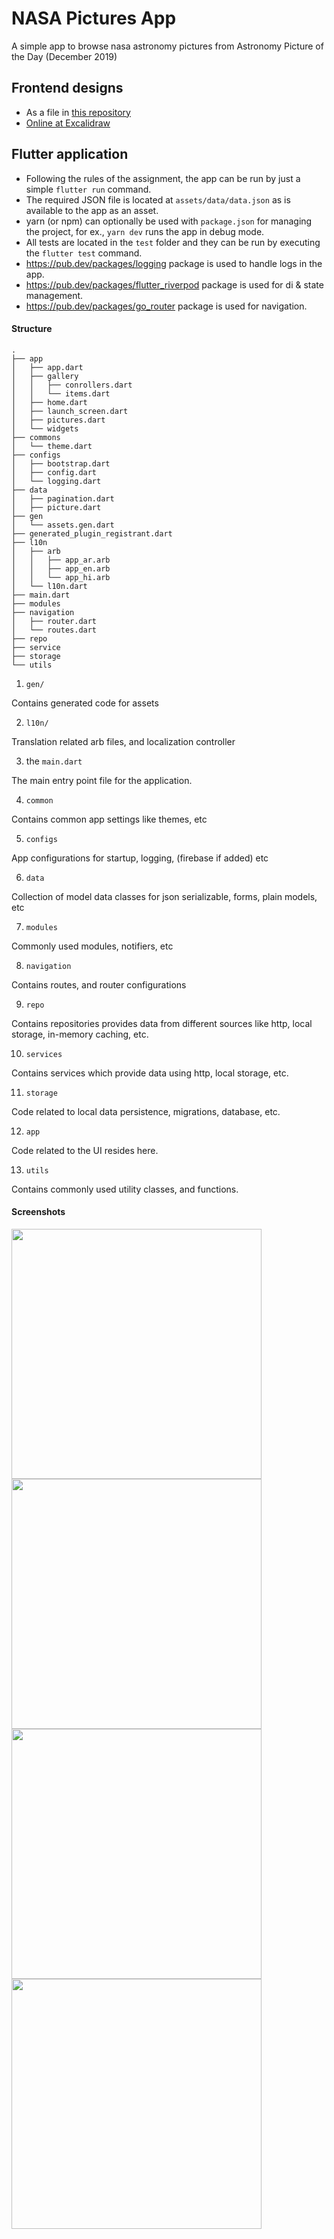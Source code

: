# NASA Pictures App

A simple app to browse nasa astronomy pictures from Astronomy Picture of the Day (December 2019)

## Frontend designs

- As a file in [this repository](https://github.com/predatorx7/nasa_pictures_gallery)
- [Online at Excalidraw](https://excalidraw.com/#json=RCjrsEFVFtGSXsBdyp-li,2-Vcqcb9-sQ1nP9X1rgR7Q)

## Flutter application

- Following the rules of the assignment, the app can be run by just a simple `flutter run` command.
- The required JSON file is located at `assets/data/data.json` as is available to the app as an asset.
- yarn (or npm) can optionally be used with `package.json` for managing the project, for ex., `yarn dev` runs the app in debug mode.
- All tests are located in the `test` folder and they can be run by executing the `flutter test` command.
- https://pub.dev/packages/logging package is used to handle logs in the app.
- https://pub.dev/packages/flutter_riverpod package is used for di & state management.
- https://pub.dev/packages/go_router package is used for navigation.

#### Structure

```
.
├── app
│   ├── app.dart
│   ├── gallery
│   │   ├── conrollers.dart
│   │   └── items.dart
│   ├── home.dart
│   ├── launch_screen.dart
│   ├── pictures.dart
│   └── widgets
├── commons
│   └── theme.dart
├── configs
│   ├── bootstrap.dart
│   ├── config.dart
│   └── logging.dart
├── data
│   ├── pagination.dart
│   ├── picture.dart
├── gen
│   └── assets.gen.dart
├── generated_plugin_registrant.dart
├── l10n
│   ├── arb
│   │   ├── app_ar.arb
│   │   ├── app_en.arb
│   │   └── app_hi.arb
│   └── l10n.dart
├── main.dart
├── modules
├── navigation
│   ├── router.dart
│   └── routes.dart
├── repo
├── service
├── storage
└── utils
```

1. `gen/`

Contains generated code for assets

2. `l10n/`

Translation related arb files, and localization controller

3. the `main.dart`

The main entry point file for the application.

4. `common`

Contains common app settings like themes, etc

5. `configs`

App configurations for startup, logging, (firebase if added) etc

6. `data`

Collection of model data classes for json serializable, forms, plain models, etc

7. `modules`

Commonly used modules, notifiers, etc

8. `navigation`

Contains routes, and router configurations

9. `repo`

Contains repositories provides data from different sources like http, local storage, in-memory caching, etc.

10. `services`

Contains services which provide data using http, local storage, etc.

11. `storage`

Code related to local data persistence, migrations, database, etc.

12. `app`

Code related to the UI resides here.

13. `utils`

Contains commonly used utility classes, and functions.

#### Screenshots


<img src="https://github.com/predatorx7/nasa_pictures_gallery/raw/4f12aa29e647c1c70d5c13a00d541da44bfe7c44/screenshots/flutter_01.png" width="400" />

<img src="https://github.com/predatorx7/nasa_pictures_gallery/raw/4f12aa29e647c1c70d5c13a00d541da44bfe7c44/screenshots/flutter_02.png" width="400" />

<img src="https://github.com/predatorx7/nasa_pictures_gallery/raw/4f12aa29e647c1c70d5c13a00d541da44bfe7c44/screenshots/flutter_03.png" width="400" />

<img src="https://github.com/predatorx7/nasa_pictures_gallery/raw/4f12aa29e647c1c70d5c13a00d541da44bfe7c44/screenshots/flutter_04.png" width="400" />
